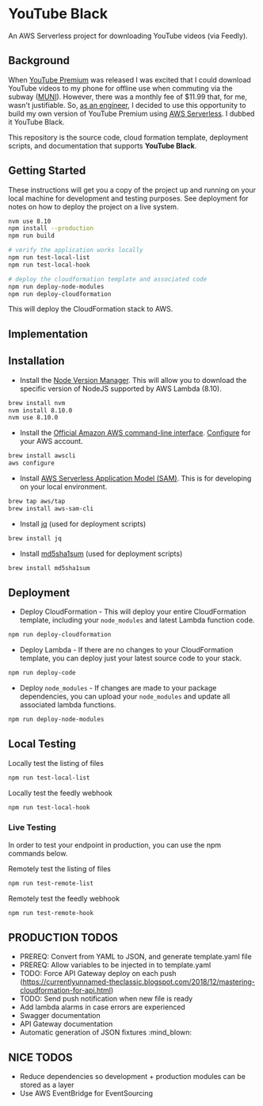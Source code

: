 # YouTube Black

An AWS Serverless project for downloading YouTube videos (via Feedly).

## Background

When [YouTube Premium](https://en.wikipedia.org/wiki/YouTube_Premium) was released I was excited that I could download YouTube videos to my phone for offline use when commuting via the subway ([MUNI](https://www.sfmta.com/)). However, there was a monthly fee of $11.99 that, for me, wasn't justifiable. So, [as an engineer](https://www.linkedin.com/in/lifegames), I decided to use this opportunity to build my own version of YouTube Premium using [AWS Serverless](https://aws.amazon.com/serverless/). I dubbed it YouTube Black.

This repository is the source code, cloud formation template, deployment scripts, and documentation that supports **YouTube Black**.

## Getting Started

These instructions will get you a copy of the project up and running on your local machine for development and testing purposes. See deployment for notes on how to deploy the project on a live system.

```bash
nvm use 8.10
npm install --production
npm run build

# verify the application works locally
npm run test-local-list
npm run test-local-hook

# deploy the cloudformation template and associated code
npm run deploy-node-modules
npm run deploy-cloudformation
```

This will deploy the CloudFormation stack to AWS.

## Implementation



## Installation

* Install the [Node Version Manager](https://github.com/creationix/nvm). This will allow you to download the specific version of NodeJS supported by AWS Lambda (8.10).

```bash
brew install nvm
nvm install 8.10.0
nvm use 8.10.0
```

* Install the [Official Amazon AWS command-line interface](https://aws.amazon.com/cli/). [Configure](https://docs.aws.amazon.com/cli/latest/userguide/cli-chap-configure.html) for your AWS account.

```bash
brew install awscli
aws configure
```

* Install [AWS Serverless Application Model (SAM)](https://github.com/awslabs/aws-sam-cli/). This is for developing on your local environment.

```bash
brew tap aws/tap
brew install aws-sam-cli
```
* Install [jq](https://stedolan.github.io/jq/) (used for deployment scripts)

```bash
brew install jq
```
* Install [md5sha1sum](http://microbrew.org/tools/md5sha1sum/) (used for deployment scripts)

```bash
brew install md5sha1sum
```

## Deployment

* Deploy CloudFormation - This will deploy your entire CloudFormation template, including your `node_modules` and latest Lambda function code.

```bash
npm run deploy-cloudformation
```

* Deploy Lambda - If there are no changes to your CloudFormation template, you can deploy just your latest source code to your stack.

```bash
npm run deploy-code
```

* Deploy `node_modules` - If changes are made to your package dependencies, you can upload your `node_modules` and update all associated lambda functions.

```bash
npm run deploy-node-modules
```
## Local Testing

Locally test the listing of files

```bash
npm run test-local-list
```

Locally test the feedly webhook

```bash
npm run test-local-hook
```

### Live Testing

In order to test your endpoint in production, you can use the npm commands below.

Remotely test the listing of files

```bash
npm run test-remote-list
```

Remotely test the feedly webhook

```bash
npm run test-remote-hook
```


## PRODUCTION TODOS

* PREREQ: Convert from YAML to JSON, and generate template.yaml file
* PREREQ: Allow variables to be injected in to template.yaml
* TODO: Force API Gateway deploy on each push (https://currentlyunnamed-theclassic.blogspot.com/2018/12/mastering-cloudformation-for-api.html)
* TODO: Send push notification when new file is ready
* Add lambda alarms in case errors are experienced
* Swagger documentation
* API Gateway documentation
* Automatic generation of JSON fixtures :mind_blown:

## NICE TODOS

* Reduce dependencies so development + production modules can be stored as a layer
* Use AWS EventBridge for EventSourcing
